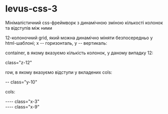 # levus-css-3
Мінімалістичний css-фреймворк з динамічною зміною кількості колонок та відступів між ними

12-колоночний grid, який можна динамічно міняти безпосередньо у html-шаблоні; x -- горизонталь, y -- вертикаль:

container, в якому вказуємо кількість колонок, у даному випадку 12:

class="z-12"

row, в якому вказуємо відступи у вкладених cols:

-- class="y-10"
  
cols:

---- class="x-3"   
---- class="x-9"
